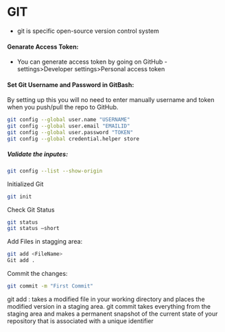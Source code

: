 # GIT

- git is specific open-source version control system

#### Genarate Access Token:
- You can generate access token by going on GitHub - settings>Developer settings>Personal access token


#### Set Git Username and Password in GitBash:
By setting up this you will no need to enter manually username and token when you push/pull the repo to GitHub.

```bash
git config --global user.name "USERNAME"
git config --global user.email "EMAILID"
git config --global user.password "TOKEN"
git config --global credential.helper store

```
##### Validate the inputes:
```bash
git config --list --show-origin

```
Initialized Git
```bash
git init

```
Check Git Status
```bash
git status
git status –short
```
Add Files in stagging area:
```bash
git add <FileName>
Git add .

```
Commit the changes:
```bash
git commit -m "First Commit"

```
git add : takes a modified file in your working directory and places the modified version in a staging area. git commit takes everything from the staging area and makes a permanent snapshot of the current state of your repository that is associated with a unique identifier
